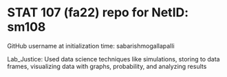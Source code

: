 # STAT 107 (fa22) repo for NetID: sm108

GitHub username at initialization time: sabarishmogallapalli

Lab_Justice: Used data science techniques like simulations, storing to data frames, visualizing data with graphs, probability, and analyzing results
